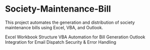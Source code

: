 # Society-Maintenance-Bill
This project automates the generation and distribution of society maintenance bills using Excel, VBA, and Outlook.

Excel Workbook Structure
VBA Automation for Bill Generation
Outlook Integration for Email Dispatch
Security & Error Handling
